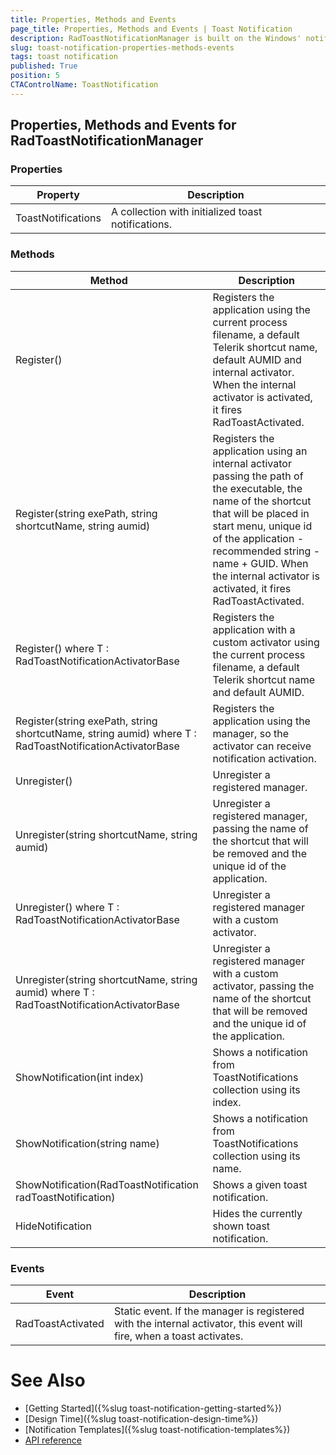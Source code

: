 ```yaml
---
title: Properties, Methods and Events
page_title: Properties, Methods and Events | Toast Notification
description: RadToastNotificationManager is built on the Windows' notification system, making it easier for our customers to create and manage notifications.  
slug: toast-notification-properties-methods-events
tags: toast notification
published: True
position: 5 
CTAControlName: ToastNotification
---
```


## Properties, Methods and Events for RadToastNotificationManager

### Properties

|Property|Description|
|----|----|
|ToastNotifications|A collection with initialized toast notifications.|

### Methods

|Method|Description|
|----|----|
|Register()|Registers the application using the current process filename, a default Telerik shortcut name, default AUMID and internal activator. When the internal activator is activated, it fires RadToastActivated.|
|Register(string exePath, string shortcutName, string aumid)|Registers the application using an internal activator passing the path of the executable, the name of the shortcut that will be placed in start menu, unique id of the application - recommended string - name + GUID. When the internal activator is activated, it fires RadToastActivated.|
|Register<T>() where T : RadToastNotificationActivatorBase|Registers the application with a custom activator using the current process filename, a default Telerik shortcut name and default AUMID.|
|Register<T>(string exePath, string shortcutName, string aumid) where T : RadToastNotificationActivatorBase|Registers the application using the manager, so the activator can receive notification activation.|
|Unregister()|Unregister a registered manager.|
|Unregister(string shortcutName, string aumid)|Unregister a registered manager, passing the name of the shortcut that will be removed and the unique id of the application.|
|Unregister<T>() where T : RadToastNotificationActivatorBase|Unregister a registered manager with a custom activator.|
|Unregister<T>(string shortcutName, string aumid) where T : RadToastNotificationActivatorBase|Unregister a registered manager with a custom activator, passing the name of the shortcut that will be removed and the unique id of the application.|
|ShowNotification(int index)|Shows a notification from ToastNotifications collection using its index.|
|ShowNotification(string name)|Shows a notification from ToastNotifications collection using its name.|
|ShowNotification(RadToastNotification radToastNotification)|Shows a given toast notification.|
|HideNotification|Hides the currently shown toast notification.|

### Events

|Event|Description|
|----|----|
|RadToastActivated|Static event. If the manager is registered with the internal activator, this event will fire, when a toast activates.|

# See Also

* [Getting Started]({%slug toast-notification-getting-started%})
* [Design Time]({%slug toast-notification-design-time%})
* [Notification Templates]({%slug toast-notification-templates%})
* [API reference](https://docs.telerik.com/devtools/winforms/api/telerik.wincontrols.ui.radtoastnotificationmanager)
 
        
